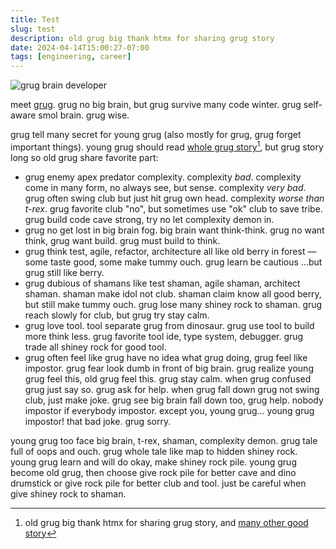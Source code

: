 ```yaml
---
title: Test
slug: test
description: old grug big thank htmx for sharing grug story
date: 2024-04-14T15:00:27-07:00
tags: [engineering, career]
---
```


![grug brain developer](https://grugbrain.dev/grug.png)

meet [grug](https://grugbrain.dev/). grug no big brain, but grug survive many
code winter. grug self-aware smol brain. grug wise.

grug tell many secret for young grug (also mostly for grug, grug forget
important things). young grug should read
[whole grug story](https://grugbrain.dev/)[^1], but grug story long so old grug
share favorite part:

[^1]:
    old grug big thank htmx for sharing grug story, and
    [many other good story](https://htmx.org/essays/)

[^2]:
    1111 grug big thank htmx for sharing grug story, and
    [many other good story](https://htmx.org/essays/)

- grug enemy apex predator complexity. complexity _bad_. complexity come in many
  form, no always see, but sense. complexity _very bad_. grug often swing club
  but just hit grug own head. complexity _worse than t-rex_. grug favorite club
  "no", but sometimes use "ok" club to save tribe. grug build code cave strong,
  try no let complexity demon in.
- grug no get lost in big brain fog. big brain want think-think. grug no want
  think, grug want build. grug must build to think.
- grug think test, agile, refactor, architecture all like old berry in forest —
  some taste good, some make tummy ouch. grug learn be cautious ...but grug
  still like berry.
- grug dubious of shamans like test shaman, agile shaman, architect shaman.
  shaman make idol not club. shaman claim know all good berry, but still make
  tummy ouch. grug lose many shiney rock to shaman. grug reach slowly for club,
  but grug try stay calm.
- grug love tool. tool separate grug from dinosaur. grug use tool to build more
  think less. grug favorite tool ide, type system, debugger. grug trade all
  shiney rock for good tool.
- grug often feel like grug have no idea what grug doing, grug feel like
  impostor. grug fear look dumb in front of big brain. grug realize young grug
  feel this, old grug feel this. grug stay calm. when grug confused grug just
  say so. grug ask for help. when grug fall down grug not swing club, just make
  joke. grug see big brain fall down too, grug help. nobody impostor if
  everybody impostor. except you, young grug... young grug impostor! that bad
  joke. grug sorry.

young grug too face big brain, t-rex, shaman, complexity demon. grug tale full
of oops and ouch. grug whole tale like map to hidden shiney rock. young grug
learn and will do okay, make shiney rock pile. young grug become old grug, then
choose give rock pile for better cave and dino drumstick or give rock pile for
better club and tool. just be careful when give shiney rock to shaman.
